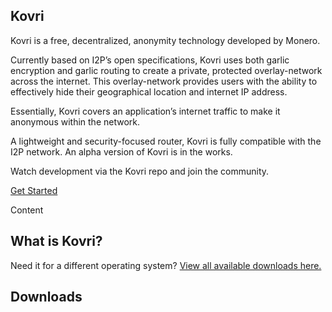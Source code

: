 <section class="container full col-xs-12">
    <div class="info-block info-block-main">
        <div class="row middle-xs">
            <div class="col-lg-8 col-md-8 col-xs-12">
                <div class="main-info">
                    <h1 id="main-h1">Kovri</h1>
                    <p id="main-text">

Kovri is a free, decentralized, anonymity technology developed by Monero.

Currently based on I2P’s open specifications, Kovri uses both garlic encryption and garlic routing to create a private, protected overlay-network across the internet. This overlay-network provides users with the ability to effectively hide their geographical location and internet IP address.

Essentially, Kovri covers an application’s internet traffic to make it anonymous within the network.

A lightweight and security-focused router, Kovri is fully compatible with the I2P network. An alpha version of Kovri is in the works.

Watch development via the Kovri repo and join the community.</p>
                    <p><a href="/get-started/using/" class="btn-link btn-auto btn-primary">Get Started</a></p>
</div>
            </div>
            <div class="col-lg-4 col-md-4 col-xs-12 main-video">
                <p>Content</p>
            </div>
        </div>
    </div>
</section>
<section class="container">
    <div class="row">
        <div class="left two-thirds col-lg-8 col-md-8 col-sm-12 col-xs-12">
            <div class="info-block">
                <div class="row center-xs">
                    <div class="col"><h2>What is Kovri?</h2></div>
                </div>
                <div class="row">
                    <div class="col-xs-12"><p class="main-downloads">Need it for a different operating system? <a href="/downloads/">View all available downloads here.</a></p>
                    </div>
                </div>
            </div>
        </div>                
        <div class="right one-third col-lg-4 col-md-4 col-sm-12 col-xs-12">
            <div class="info-block">
                <div class="row center-xs">
                    <div class="col"><h2>Downloads</h2></div>
                </div>
            </div>
        </div>
    </div>
</section>